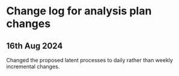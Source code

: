 # Change log for analysis plan changes

## 16th Aug 2024
Changed the proposed latent processes to daily rather than weekly incremental changes.